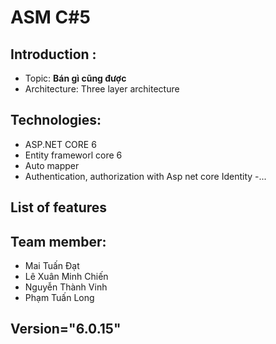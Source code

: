 ﻿# ASM C#5

## Introduction : 
- Topic: **Bán gì cũng được**
- Architecture: Three layer architecture 


## Technologies:
- ASP.NET CORE 6
- Entity frameworl core 6
- Auto mapper
- Authentication, authorization with Asp net core Identity
-...

## List of features

## Team member:
- Mai Tuấn Đạt
- Lê Xuân Minh Chiến
- Nguyễn Thành Vinh
- Phạm Tuấn Long

## Version="6.0.15"	